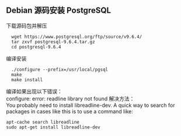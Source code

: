 

## Debian 源码安装 PostgreSQL

下载源码包并解压

      wget https://www.postgresql.org/ftp/source/v9.6.4/
      tar zxvf postgresql-9.6.4.tar.gz
      cd postgresql-9.6.4

编译安装

      ./configure --prefix=/usr/local/pgsql
      make
      make install

编译如果出现以下错误：   
  configure: error: readline library not found
解决方法：    
  You probably need to install libreadline-dev.
  A quick way to search for packages in cases like this is to use a command like:

    apt-cache search libreadline
    sudo apt-get install libreadline-dev

